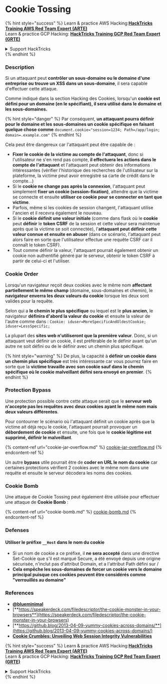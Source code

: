 # Cookie Tossing

{% hint style="success" %}
Learn & practice AWS Hacking:<img src="/.gitbook/assets/arte.png" alt="" data-size="line">[**HackTricks Training AWS Red Team Expert (ARTE)**](https://training.hacktricks.xyz/courses/arte)<img src="/.gitbook/assets/arte.png" alt="" data-size="line">\
Learn & practice GCP Hacking: <img src="/.gitbook/assets/grte.png" alt="" data-size="line">[**HackTricks Training GCP Red Team Expert (GRTE)**<img src="/.gitbook/assets/grte.png" alt="" data-size="line">](https://training.hacktricks.xyz/courses/grte)

<details>

<summary>Support HackTricks</summary>

* Check the [**subscription plans**](https://github.com/sponsors/carlospolop)!
* **Join the** 💬 [**Discord group**](https://discord.gg/hRep4RUj7f) or the [**telegram group**](https://t.me/peass) or **follow** us on **Twitter** 🐦 [**@hacktricks\_live**](https://twitter.com/hacktricks\_live)**.**
* **Share hacking tricks by submitting PRs to the** [**HackTricks**](https://github.com/carlospolop/hacktricks) and [**HackTricks Cloud**](https://github.com/carlospolop/hacktricks-cloud) github repos.

</details>
{% endhint %}

### Description

Si un attaquant peut **contrôler un sous-domaine ou le domaine d'une entreprise ou trouve un XSS dans un sous-domaine**, il sera capable d'effectuer cette attaque.

Comme indiqué dans la section Hacking des Cookies, lorsqu'un **cookie est défini pour un domaine (en le spécifiant), il sera utilisé dans le domaine et les sous-domaines.**

{% hint style="danger" %}
Par conséquent, **un attaquant pourra définir pour le domaine et les sous-domaines un cookie spécifique en faisant quelque chose comme** `document.cookie="session=1234; Path=/app/login; domain=.example.com"`
{% endhint %}

Cela peut être dangereux car l'attaquant peut être capable de :

* **Fixer le cookie de la victime au compte de l'attaquant**, donc si l'utilisateur ne s'en rend pas compte, **il effectuera les actions dans le compte de l'attaquant** et l'attaquant peut obtenir des informations intéressantes (vérifier l'historique des recherches de l'utilisateur sur la plateforme, la victime peut avoir enregistré sa carte de crédit dans le compte...)
* Si le **cookie ne change pas après la connexion**, l'attaquant peut simplement **fixer un cookie (session-fixation)**, attendre que la victime se connecte et ensuite **utiliser ce cookie pour se connecter en tant que victime**.
* Parfois, même si les cookies de session changent, l'attaquant utilise l'ancien et il recevra également le nouveau.
* Si le **cookie définit une valeur initiale** (comme dans flask où le **cookie** peut **définir** le **token CSRF** de la session et cette valeur sera maintenue après que la victime se soit connectée), l'**attaquant peut définir cette valeur connue et ensuite en abuser** (dans ce scénario, l'attaquant peut alors faire en sorte que l'utilisateur effectue une requête CSRF car il connaît le token CSRF).
* Tout comme définir la valeur, l'attaquant pourrait également obtenir un cookie non authentifié généré par le serveur, obtenir le token CSRF à partir de celui-ci et l'utiliser.

### Cookie Order

Lorsqu'un navigateur reçoit deux cookies avec le même nom **affectant partiellement le même champ** (domaine, sous-domaines et chemin), le **navigateur enverra les deux valeurs du cookie** lorsque les deux sont valides pour la requête.

Selon qui a **le chemin le plus spécifique** ou lequel est le **plus ancien**, le navigateur **définira d'abord la valeur du cookie** et ensuite la valeur de l'autre comme dans : `Cookie: iduser=MoreSpecificAndOldestCookie; iduser=LessSpecific;`

La plupart des **sites web n'utiliseront que la première valeur**. Donc, si un attaquant veut définir un cookie, il est préférable de le définir avant qu'un autre ne soit défini ou de le définir avec un chemin plus spécifique.

{% hint style="warning" %}
De plus, la capacité à **définir un cookie dans un chemin plus spécifique** est très intéressante car vous pourrez faire en sorte que la **victime travaille avec son cookie sauf dans le chemin spécifique où le cookie malveillant défini sera envoyé en premier**.
{% endhint %}

### Protection Bypass

Une protection possible contre cette attaque serait que le **serveur web n'accepte pas les requêtes avec deux cookies ayant le même nom mais deux valeurs différentes**.

Pour contourner le scénario où l'attaquant définit un cookie après que la victime ait déjà reçu le cookie, l'attaquant pourrait provoquer un **débordement de cookie** et ensuite, une fois que le **cookie légitime est supprimé, définir le malveillant**.

{% content-ref url="cookie-jar-overflow.md" %}
[cookie-jar-overflow.md](cookie-jar-overflow.md)
{% endcontent-ref %}

Un autre **bypass** utile pourrait être de **coder en URL le nom du cookie** car certaines protections vérifient 2 cookies avec le même nom dans une requête et ensuite le serveur décodera les noms des cookies.

### Cookie Bomb

Une attaque de Cookie Tossing peut également être utilisée pour effectuer une attaque de **Cookie Bomb** :

{% content-ref url="cookie-bomb.md" %}
[cookie-bomb.md](cookie-bomb.md)
{% endcontent-ref %}

### Defense**s**

#### **Utiliser le préfixe `__Host` dans le nom du cookie**

* Si un nom de cookie a ce préfixe, il **ne sera accepté** dans une directive Set-Cookie que s'il est marqué Secure, a été envoyé depuis une origine sécurisée, n'inclut pas d'attribut Domain, et a l'attribut Path défini sur /
* **Cela empêche les sous-domaines de forcer un cookie vers le domaine principal puisque ces cookies peuvent être considérés comme "verrouillés au domaine"**

### References

* [**@blueminimal**](https://twitter.com/blueminimal)
* [**https://speakerdeck.com/filedescriptor/the-cookie-monster-in-your-browsers**](https://speakerdeck.com/filedescriptor/the-cookie-monster-in-your-browsers)
* [**https://github.blog/2013-04-09-yummy-cookies-across-domains/**](https://github.blog/2013-04-09-yummy-cookies-across-domains/)
* [**Cookie Crumbles: Unveiling Web Session Integrity Vulnerabilities**](https://www.youtube.com/watch?v=F\_wAzF4a7Xg)

{% hint style="success" %}
Learn & practice AWS Hacking:<img src="/.gitbook/assets/arte.png" alt="" data-size="line">[**HackTricks Training AWS Red Team Expert (ARTE)**](https://training.hacktricks.xyz/courses/arte)<img src="/.gitbook/assets/arte.png" alt="" data-size="line">\
Learn & practice GCP Hacking: <img src="/.gitbook/assets/grte.png" alt="" data-size="line">[**HackTricks Training GCP Red Team Expert (GRTE)**<img src="/.gitbook/assets/grte.png" alt="" data-size="line">](https://training.hacktricks.xyz/courses/grte)

<details>

<summary>Support HackTricks</summary>

* Check the [**subscription plans**](https://github.com/sponsors/carlospolop)!
* **Join the** 💬 [**Discord group**](https://discord.gg/hRep4RUj7f) or the [**telegram group**](https://t.me/peass) or **follow** us on **Twitter** 🐦 [**@hacktricks\_live**](https://twitter.com/hacktricks\_live)**.**
* **Share hacking tricks by submitting PRs to the** [**HackTricks**](https://github.com/carlospolop/hacktricks) and [**HackTricks Cloud**](https://github.com/carlospolop/hacktricks-cloud) github repos.

</details>
{% endhint %}
